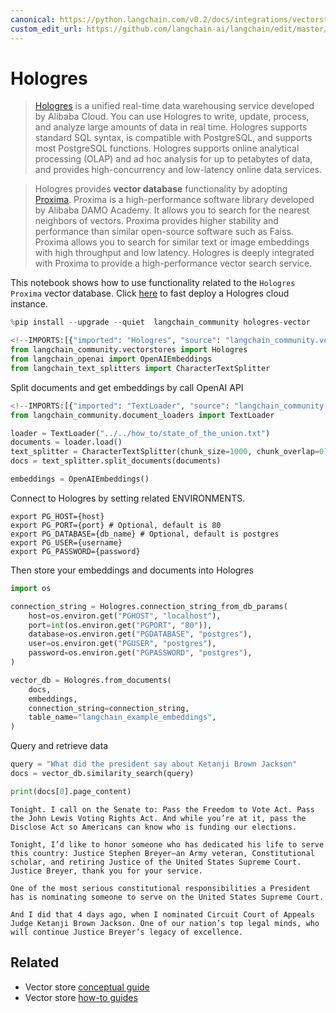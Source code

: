 ```yaml
---
canonical: https://python.langchain.com/v0.2/docs/integrations/vectorstores/hologres/
custom_edit_url: https://github.com/langchain-ai/langchain/edit/master/docs/docs/integrations/vectorstores/hologres.ipynb
---
```


# Hologres

>[Hologres](https://www.alibabacloud.com/help/en/hologres/latest/introduction) is a unified real-time data warehousing service developed by Alibaba Cloud. You can use Hologres to write, update, process, and analyze large amounts of data in real time. 
>Hologres supports standard SQL syntax, is compatible with PostgreSQL, and supports most PostgreSQL functions. Hologres supports online analytical processing (OLAP) and ad hoc analysis for up to petabytes of data, and provides high-concurrency and low-latency online data services. 

>Hologres provides **vector database** functionality by adopting [Proxima](https://www.alibabacloud.com/help/en/hologres/latest/vector-processing).
>Proxima is a high-performance software library developed by Alibaba DAMO Academy. It allows you to search for the nearest neighbors of vectors. Proxima provides higher stability and performance than similar open-source software such as Faiss. Proxima allows you to search for similar text or image embeddings with high throughput and low latency. Hologres is deeply integrated with Proxima to provide a high-performance vector search service.

This notebook shows how to use functionality related to the `Hologres Proxima` vector database.
Click [here](https://www.alibabacloud.com/zh/product/hologres) to fast deploy a Hologres cloud instance.


```python
%pip install --upgrade --quiet  langchain_community hologres-vector
```


```python
<!--IMPORTS:[{"imported": "Hologres", "source": "langchain_community.vectorstores", "docs": "https://api.python.langchain.com/en/latest/vectorstores/langchain_community.vectorstores.hologres.Hologres.html", "title": "Hologres"}, {"imported": "OpenAIEmbeddings", "source": "langchain_openai", "docs": "https://api.python.langchain.com/en/latest/embeddings/langchain_openai.embeddings.base.OpenAIEmbeddings.html", "title": "Hologres"}, {"imported": "CharacterTextSplitter", "source": "langchain_text_splitters", "docs": "https://api.python.langchain.com/en/latest/character/langchain_text_splitters.character.CharacterTextSplitter.html", "title": "Hologres"}]-->
from langchain_community.vectorstores import Hologres
from langchain_openai import OpenAIEmbeddings
from langchain_text_splitters import CharacterTextSplitter
```

Split documents and get embeddings by call OpenAI API


```python
<!--IMPORTS:[{"imported": "TextLoader", "source": "langchain_community.document_loaders", "docs": "https://api.python.langchain.com/en/latest/document_loaders/langchain_community.document_loaders.text.TextLoader.html", "title": "Hologres"}]-->
from langchain_community.document_loaders import TextLoader

loader = TextLoader("../../how_to/state_of_the_union.txt")
documents = loader.load()
text_splitter = CharacterTextSplitter(chunk_size=1000, chunk_overlap=0)
docs = text_splitter.split_documents(documents)

embeddings = OpenAIEmbeddings()
```

Connect to Hologres by setting related ENVIRONMENTS.
```
export PG_HOST={host}
export PG_PORT={port} # Optional, default is 80
export PG_DATABASE={db_name} # Optional, default is postgres
export PG_USER={username}
export PG_PASSWORD={password}
```

Then store your embeddings and documents into Hologres


```python
import os

connection_string = Hologres.connection_string_from_db_params(
    host=os.environ.get("PGHOST", "localhost"),
    port=int(os.environ.get("PGPORT", "80")),
    database=os.environ.get("PGDATABASE", "postgres"),
    user=os.environ.get("PGUSER", "postgres"),
    password=os.environ.get("PGPASSWORD", "postgres"),
)

vector_db = Hologres.from_documents(
    docs,
    embeddings,
    connection_string=connection_string,
    table_name="langchain_example_embeddings",
)
```

Query and retrieve data


```python
query = "What did the president say about Ketanji Brown Jackson"
docs = vector_db.similarity_search(query)
```


```python
print(docs[0].page_content)
```
```output
Tonight. I call on the Senate to: Pass the Freedom to Vote Act. Pass the John Lewis Voting Rights Act. And while you’re at it, pass the Disclose Act so Americans can know who is funding our elections. 

Tonight, I’d like to honor someone who has dedicated his life to serve this country: Justice Stephen Breyer—an Army veteran, Constitutional scholar, and retiring Justice of the United States Supreme Court. Justice Breyer, thank you for your service. 

One of the most serious constitutional responsibilities a President has is nominating someone to serve on the United States Supreme Court. 

And I did that 4 days ago, when I nominated Circuit Court of Appeals Judge Ketanji Brown Jackson. One of our nation’s top legal minds, who will continue Justice Breyer’s legacy of excellence.
```

## Related

- Vector store [conceptual guide](/docs/concepts/#vector-stores)
- Vector store [how-to guides](/docs/how_to/#vector-stores)